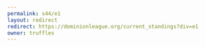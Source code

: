 ```yaml
---
permalink: s44/e1
layout: redirect
redirect: https://dominionleague.org/current_standings?div=e1
owner: truffles
---
```

